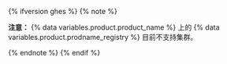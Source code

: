 {% ifversion ghes %}
{% note %}

**注意：** {% data variables.product.product_name %} 上的 {% data variables.product.prodname_registry %} 目前不支持集群。

{% endnote %}
{% endif %}
